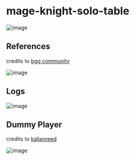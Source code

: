 # mage-knight-solo-table

![image](https://github.com/user-attachments/assets/e7e8651e-97b1-4b62-bb6a-82c75d474746)

## References
credits to [bgg community](https://boardgamegeek.com/boardgame/96848/mage-knight-board-game/files)

![image](https://github.com/user-attachments/assets/d4252a5c-92f8-45ad-8ce3-195ba3b3b668)

## Logs
![image](https://github.com/user-attachments/assets/680feba6-1d4a-4429-813e-66389e16307a)

## Dummy Player
credits to [kallanreed](https://kallanreed.github.io/mk-dummy/index.html)

![image](https://github.com/user-attachments/assets/7716f862-f8f6-40c0-9870-3df0d3feb98f)


